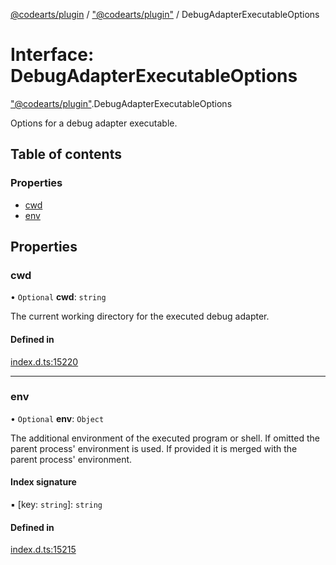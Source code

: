 [@codearts/plugin](../README.md) / ["@codearts/plugin"](../modules/_codearts_plugin_.md) / DebugAdapterExecutableOptions

# Interface: DebugAdapterExecutableOptions

["@codearts/plugin"](../modules/_codearts_plugin_.md).DebugAdapterExecutableOptions

Options for a debug adapter executable.

## Table of contents

### Properties

- [cwd](codearts_plugin_.DebugAdapterExecutableOptions.md#cwd)
- [env](codearts_plugin_.DebugAdapterExecutableOptions.md#env)

## Properties

### cwd

• `Optional` **cwd**: `string`

The current working directory for the executed debug adapter.

#### Defined in

[index.d.ts:15220](https://github.com/shuyaqian/cloudide-plugin-api/blob/3fbdd11/index.d.ts#L15220)

___

### env

• `Optional` **env**: `Object`

The additional environment of the executed program or shell. If omitted
the parent process' environment is used. If provided it is merged with
the parent process' environment.

#### Index signature

▪ [key: `string`]: `string`

#### Defined in

[index.d.ts:15215](https://github.com/shuyaqian/cloudide-plugin-api/blob/3fbdd11/index.d.ts#L15215)
